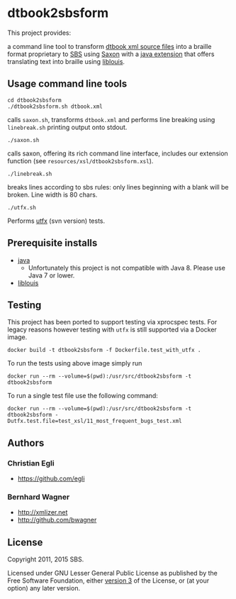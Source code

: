 # dtbook2sbsform

This project provides:

a command line tool to transform [dtbook xml source files][dtbook]
into a braille format proprietary to [SBS][] using [Saxon][] with a
[java extension][] that offers translating text into braille using
[liblouis][].

[dtbook]: http://en.wikipedia.org/wiki/DTBook
[SBS]: http://www.sbs.ch
[Saxon]: http://saxon.sourceforge.net/
[java extension]: https://github.com/sbsdev/LiblouisSaxonExtension
[liblouis]: http://liblouis.org

## Usage command line tools

    cd dtbook2sbsform
    ./dtbook2sbsform.sh dtbook.xml
    
calls `saxon.sh`, transforms `dtbook.xml` and performs line breaking
using `linebreak.sh` printing output onto stdout.

    ./saxon.sh
    
calls saxon, offering its rich command line interface, includes our
extension function (see `resources/xsl/dtbook2sbsform.xsl`).

    ./linebreak.sh
    
breaks lines according to sbs rules: only lines beginning with a blank
will be broken. Line width is 80 chars.

    ./utfx.sh
    
Performs [utfx](http://utf-x.sourceforge.net/) (svn version) tests.

## Prerequisite installs

* [java](http://java.sun.com)
  * Unfortunately this project is not compatible with Java 8. Please
    use Java 7 or lower.
* [liblouis](http://code.google.com/p/liblouis/)

## Testing

This project has been ported to support testing via xprocspec tests.
For legacy reasons however testing with `utfx` is still supported via
a Docker image.

``` console
docker build -t dtbook2sbsform -f Dockerfile.test_with_utfx .
```

To run the tests using above image simply run

``` console
docker run --rm --volume=$(pwd):/usr/src/dtbook2sbsform -t dtbook2sbsform
```

To run a single test file use the following command:

``` console
docker run --rm --volume=$(pwd):/usr/src/dtbook2sbsform -t dtbook2sbsform -Dutfx.test.file=test_xsl/11_most_frequent_bugs_test.xml
```

## Authors

### Christian Egli

+ https://github.com/egli

### Bernhard Wagner

+ http://xmlizer.net
+ http://github.com/bwagner

## License

Copyright 2011, 2015 SBS.

Licensed under GNU Lesser General Public License as published by the
Free Software Foundation, either
[version 3](http://www.gnu.org/licenses/gpl-3.0.html) of the License,
or (at your option) any later version.
